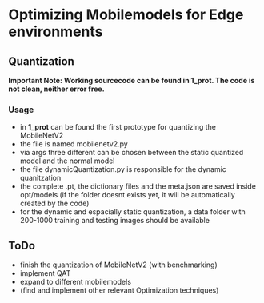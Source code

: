 # Optimizing Mobilemodels for Edge environments

## Quantization

__Important Note: Working sourcecode can be found in 1_prot. The code is not clean, neither error free.__

### Usage
+ in __1_prot__ can be found the first prototype for quantizing the MobileNetV2
+ the file is named mobilenetv2.py
+ via args three different can be chosen between the static quantized model and the normal model
+ the file dynamicQuantization.py is responsible for the dynamic quanitzation
+ the complete .pt, the dictionary files and the meta.json are saved inside opt/models (if the folder doesnt exists yet, it will be automatically created by the code)
+ for the dynamic and espacially static quantization, a data folder with 200-1000 training and testing images should be available


## ToDo
+ finish the quantization of MobileNetV2 (with benchmarking)
+ implement QAT
+ expand to different mobilemodels
+ (find and implement other relevant Optimization techniques)